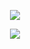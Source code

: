 <p align="center"> <img src="https://komarev.com/ghpvc/?username=yaorijuana&color=purple&label=witnesses&base=1000"> </p>


<p align="center"> <img src="https://spotify-github-profile.kittinanx.com/api/view?uid=31ras742ipljomjwo7h6ikzmc2wu&cover_image=true&theme=novatorem&show_offline=false&background_color=121212&interchange=false&bar_color=53b14f&bar_color_cover=true"> </p>

